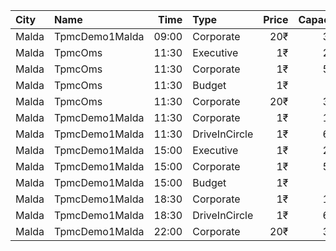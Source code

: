 | City  | Name           |  Time | Type          | Price | Capacity | Booked |
| :---- | :------------- | ----: | :------------ | ----: | -------: | -----: |
| Malda | TpmcDemo1Malda | 09:00 | Corporate     |   20₹ |      307 |     69 |
| Malda | TpmcOms        | 11:30 | Executive     |    1₹ |      222 |    143 |
| Malda | TpmcOms        | 11:30 | Corporate     |    1₹ |      538 |    100 |
| Malda | TpmcOms        | 11:30 | Budget        |    1₹ |       95 |     32 |
| Malda | TpmcOms        | 11:30 | Corporate     |   20₹ |      307 |     69 |
| Malda | TpmcDemo1Malda | 11:30 | Corporate     |    1₹ |      156 |     26 |
| Malda | TpmcDemo1Malda | 11:30 | DriveInCircle |    1₹ |      600 |      0 |
| Malda | TpmcDemo1Malda | 15:00 | Executive     |    1₹ |      222 |    143 |
| Malda | TpmcDemo1Malda | 15:00 | Corporate     |    1₹ |      538 |    100 |
| Malda | TpmcDemo1Malda | 15:00 | Budget        |    1₹ |       95 |     32 |
| Malda | TpmcDemo1Malda | 18:30 | Corporate     |    1₹ |      156 |     26 |
| Malda | TpmcDemo1Malda | 18:30 | DriveInCircle |    1₹ |      600 |      0 |
| Malda | TpmcDemo1Malda | 22:00 | Corporate     |   20₹ |      307 |     69 |